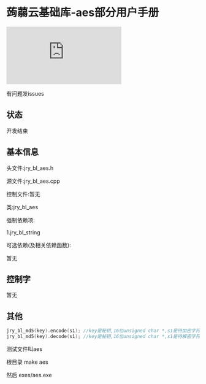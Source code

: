 # 蒟蒻云基础库-aes部分用户手册
![](http://www.juruoyun.top/jry_wb/jry_wb_netdisk/jry_nd_do_file.php?action=open&share_id=4&file_id=15)

有问题发issues

## 状态
开发结束

## 基本信息

头文件:jry_bl_aes.h

源文件:jry_bl_aes.cpp

控制文件:暂无

类:jry_bl_aes

强制依赖项:

1.jry_bl_string

可选依赖(及相关依赖函数):

暂无

## 控制字

暂无

## 其他
```c++
jry_bl_md5(key).encode(s1); //key是秘钥,16位unsigned char *,s1是待加密字符串，使用<<承接返回值
jry_bl_md5(key).decode(s1); //key是秘钥,16位unsigned char *,s1是待解密字符串，使用<<承接返回值
```
测试文件叫aes

根目录 make aes

然后 exes/aes.exe
